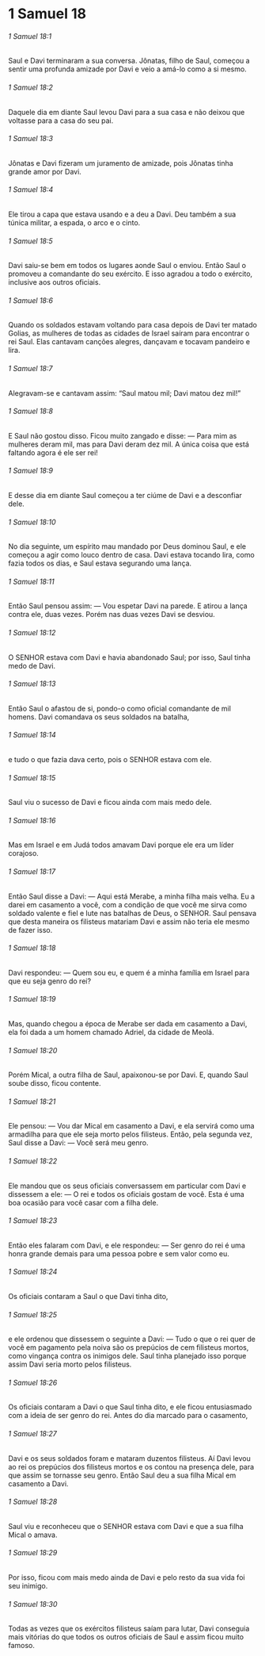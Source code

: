 # 1 Samuel 18

###### 1 Samuel 18:1

Saul e Davi terminaram a sua conversa. Jônatas, filho de Saul, começou a sentir uma profunda amizade por Davi e veio a amá-lo como a si mesmo.

###### 1 Samuel 18:2

Daquele dia em diante Saul levou Davi para a sua casa e não deixou que voltasse para a casa do seu pai.

###### 1 Samuel 18:3

Jônatas e Davi fizeram um juramento de amizade, pois Jônatas tinha grande amor por Davi.

###### 1 Samuel 18:4

Ele tirou a capa que estava usando e a deu a Davi. Deu também a sua túnica militar, a espada, o arco e o cinto.

###### 1 Samuel 18:5

Davi saiu-se bem em todos os lugares aonde Saul o enviou. Então Saul o promoveu a comandante do seu exército. E isso agradou a todo o exército, inclusive aos outros oficiais.

###### 1 Samuel 18:6

Quando os soldados estavam voltando para casa depois de Davi ter matado Golias, as mulheres de todas as cidades de Israel saíram para encontrar o rei Saul. Elas cantavam canções alegres, dançavam e tocavam pandeiro e lira.

###### 1 Samuel 18:7

Alegravam-se e cantavam assim: “Saul matou mil; Davi matou dez mil!”

###### 1 Samuel 18:8

E Saul não gostou disso. Ficou muito zangado e disse: — Para mim as mulheres deram mil, mas para Davi deram dez mil. A única coisa que está faltando agora é ele ser rei!

###### 1 Samuel 18:9

E desse dia em diante Saul começou a ter ciúme de Davi e a desconfiar dele.

###### 1 Samuel 18:10

No dia seguinte, um espírito mau mandado por Deus dominou Saul, e ele começou a agir como louco dentro de casa. Davi estava tocando lira, como fazia todos os dias, e Saul estava segurando uma lança.

###### 1 Samuel 18:11

Então Saul pensou assim: — Vou espetar Davi na parede. E atirou a lança contra ele, duas vezes. Porém nas duas vezes Davi se desviou.

###### 1 Samuel 18:12

O SENHOR estava com Davi e havia abandonado Saul; por isso, Saul tinha medo de Davi.

###### 1 Samuel 18:13

Então Saul o afastou de si, pondo-o como oficial comandante de mil homens. Davi comandava os seus soldados na batalha,

###### 1 Samuel 18:14

e tudo o que fazia dava certo, pois o SENHOR estava com ele.

###### 1 Samuel 18:15

Saul viu o sucesso de Davi e ficou ainda com mais medo dele.

###### 1 Samuel 18:16

Mas em Israel e em Judá todos amavam Davi porque ele era um líder corajoso.

###### 1 Samuel 18:17

Então Saul disse a Davi: — Aqui está Merabe, a minha filha mais velha. Eu a darei em casamento a você, com a condição de que você me sirva como soldado valente e fiel e lute nas batalhas de Deus, o SENHOR. Saul pensava que desta maneira os filisteus matariam Davi e assim não teria ele mesmo de fazer isso.

###### 1 Samuel 18:18

Davi respondeu: — Quem sou eu, e quem é a minha família em Israel para que eu seja genro do rei?

###### 1 Samuel 18:19

Mas, quando chegou a época de Merabe ser dada em casamento a Davi, ela foi dada a um homem chamado Adriel, da cidade de Meolá.

###### 1 Samuel 18:20

Porém Mical, a outra filha de Saul, apaixonou-se por Davi. E, quando Saul soube disso, ficou contente.

###### 1 Samuel 18:21

Ele pensou: — Vou dar Mical em casamento a Davi, e ela servirá como uma armadilha para que ele seja morto pelos filisteus. Então, pela segunda vez, Saul disse a Davi: — Você será meu genro.

###### 1 Samuel 18:22

Ele mandou que os seus oficiais conversassem em particular com Davi e dissessem a ele: — O rei e todos os oficiais gostam de você. Esta é uma boa ocasião para você casar com a filha dele.

###### 1 Samuel 18:23

Então eles falaram com Davi, e ele respondeu: — Ser genro do rei é uma honra grande demais para uma pessoa pobre e sem valor como eu.

###### 1 Samuel 18:24

Os oficiais contaram a Saul o que Davi tinha dito,

###### 1 Samuel 18:25

e ele ordenou que dissessem o seguinte a Davi: — Tudo o que o rei quer de você em pagamento pela noiva são os prepúcios de cem filisteus mortos, como vingança contra os inimigos dele. Saul tinha planejado isso porque assim Davi seria morto pelos filisteus.

###### 1 Samuel 18:26

Os oficiais contaram a Davi o que Saul tinha dito, e ele ficou entusiasmado com a ideia de ser genro do rei. Antes do dia marcado para o casamento,

###### 1 Samuel 18:27

Davi e os seus soldados foram e mataram duzentos filisteus. Aí Davi levou ao rei os prepúcios dos filisteus mortos e os contou na presença dele, para que assim se tornasse seu genro. Então Saul deu a sua filha Mical em casamento a Davi.

###### 1 Samuel 18:28

Saul viu e reconheceu que o SENHOR estava com Davi e que a sua filha Mical o amava.

###### 1 Samuel 18:29

Por isso, ficou com mais medo ainda de Davi e pelo resto da sua vida foi seu inimigo.

###### 1 Samuel 18:30

Todas as vezes que os exércitos filisteus saíam para lutar, Davi conseguia mais vitórias do que todos os outros oficiais de Saul e assim ficou muito famoso.

